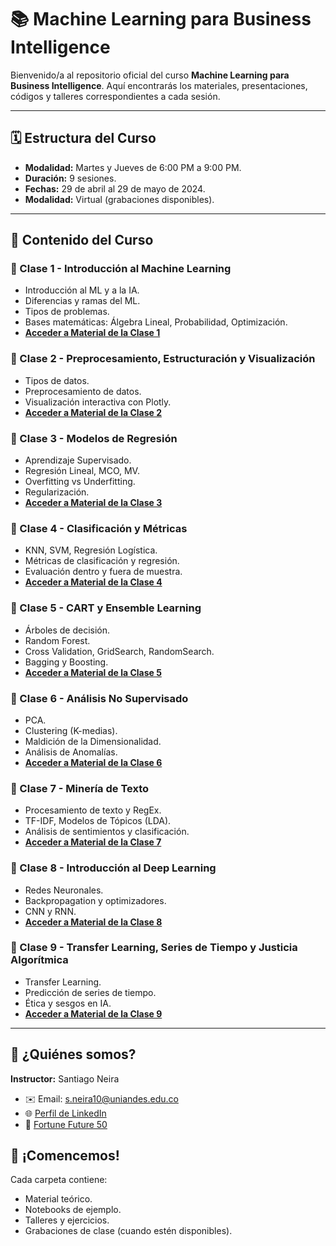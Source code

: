 # 📚 Machine Learning para Business Intelligence

Bienvenido/a al repositorio oficial del curso **Machine Learning para Business Intelligence**.
Aquí encontrarás los materiales, presentaciones, códigos y talleres correspondientes a cada sesión.

---

## 🗓️ Estructura del Curso

- **Modalidad:** Martes y Jueves de 6:00 PM a 9:00 PM.
- **Duración:** 9 sesiones.
- **Fechas:** 29 de abril al 29 de mayo de 2024.
- **Modalidad:** Virtual (grabaciones disponibles).

---

## 📂 Contenido del Curso

### 🔹 Clase 1 - Introducción al Machine Learning
- Introducción al ML y a la IA.
- Diferencias y ramas del ML.
- Tipos de problemas.
- Bases matemáticas: Álgebra Lineal, Probabilidad, Optimización.
- **[Acceder a Material de la Clase 1](https://github.com/santineiraher/ML_4_BI/tree/main/Clase%201)**

### 🔹 Clase 2 - Preprocesamiento, Estructuración y Visualización
- Tipos de datos.
- Preprocesamiento de datos.
- Visualización interactiva con Plotly.
- **[Acceder a Material de la Clase 2](#)**

### 🔹 Clase 3 - Modelos de Regresión
- Aprendizaje Supervisado.
- Regresión Lineal, MCO, MV.
- Overfitting vs Underfitting.
- Regularización.
- **[Acceder a Material de la Clase 3](#)**

### 🔹 Clase 4 - Clasificación y Métricas
- KNN, SVM, Regresión Logística.
- Métricas de clasificación y regresión.
- Evaluación dentro y fuera de muestra.
- **[Acceder a Material de la Clase 4](#)**

### 🔹 Clase 5 - CART y Ensemble Learning
- Árboles de decisión.
- Random Forest.
- Cross Validation, GridSearch, RandomSearch.
- Bagging y Boosting.
- **[Acceder a Material de la Clase 5](#)**

### 🔹 Clase 6 - Análisis No Supervisado
- PCA.
- Clustering (K-medias).
- Maldición de la Dimensionalidad.
- Análisis de Anomalías.
- **[Acceder a Material de la Clase 6](#)**

### 🔹 Clase 7 - Minería de Texto
- Procesamiento de texto y RegEx.
- TF-IDF, Modelos de Tópicos (LDA).
- Análisis de sentimientos y clasificación.
- **[Acceder a Material de la Clase 7](#)**

### 🔹 Clase 8 - Introducción al Deep Learning
- Redes Neuronales.
- Backpropagation y optimizadores.
- CNN y RNN.
- **[Acceder a Material de la Clase 8](#)**

### 🔹 Clase 9 - Transfer Learning, Series de Tiempo y Justicia Algorítmica
- Transfer Learning.
- Predicción de series de tiempo.
- Ética y sesgos en IA.
- **[Acceder a Material de la Clase 9](#)**

---

## 👤 ¿Quiénes somos?

**Instructor:** Santiago Neira  
- ✉️ Email: [s.neira10@uniandes.edu.co](mailto:s.neira10@uniandes.edu.co)  
- 🌐 [Perfil de LinkedIn](https://www.linkedin.com/in/santiago-neira-hern%C3%A1ndez-333bb189/)  
- 📰 [Fortune Future 50](https://fortune.com/2023/12/04/fortune-future-50-index-2023-vitality-growth-china-mercadolibre-doordash-spotify/)


## 🚀 ¡Comencemos!

Cada carpeta contiene:
- Material teórico.
- Notebooks de ejemplo.
- Talleres y ejercicios.
- Grabaciones de clase (cuando estén disponibles).


